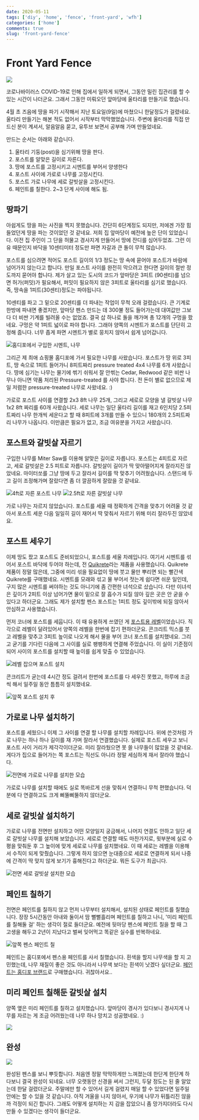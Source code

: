 ```yaml
---
date: 2020-05-11
tags: ['diy', 'home', 'fence', 'front-yard', 'wfh']
categories: ['home']
comments: true
slug: 'front-yard-fence'
---
```


# Front Yard Fence

![](../../../media/blog/frontyard-fence/frontyard-fence-10.jpg)

코로나바이러스 COVID-19로 인해 집에서 일하게 되면서, 그동안 밀린 집관리를 할 수
있는 시간이 나더군요. 그래서 그동안 미뤄오던 앞마당에 울타리를 만들기로
했습니다.

<!-- more -->

4월 초 즈음에 땅을 파기 시작해서 지난 토요일(9일)에 마쳤으니 한달정도가
걸렸네요. 울타리 만들기는 해본 적도 없어서 시작부터 막막했었습니다. 주변에
울타리를 직접 만드신 분이 계셔서, 알음알음 묻고, 유투브 보면서 공부해 가며
만들었네요.

만드는 순서는 아래와 같습니다.

1. 울타리 기둥(post)을 심기위해 땅을 판다.
2. 포스트를 알맞은 길이로 자른다.
3. 땅에 포스트를 고정시키고 시멘트를 부어서 양생한다
4. 포스트 사이에 가로로 나무를 고정시킨다.
5. 포스트 가로 나무에 세로 갈빗살을 고정시킨다.
6. 페인트를 칠한다. 2~3 단계 사이에 해도 됨.

## 땅파기

아쉽게도 땅을 파는 사진을 찍지 못했습니다. 간단히 6단계정도 되지만, 저에겐 가장
힘들었던게 땅을 파는 것이었던 것 같네요. 저희 집 앞마당이 예전에 높은 단이
있었습니다. 이전 집 주인이 그 단을 허물고 경사지게 만들어서 땅에 잔디를
심어두었죠. 그런 이유 때문인지 바닥을 10센티미터 정도만 파면 자갈과 큰 돌이 무척
많습니다.

포스트를 심으려면 적어도 포스트 길이의 1/3 정도는 땅 속에 묻어야 포스트가 바람에
넘어가지 않는다고 합니다. 만일 포스트 사이를 완전히 막으려고 한다면 길이의 절반
정도까지 묻어야 합니다. 제가 살고 있는 도시의 코드가 앞마당은 3피트 (90센티)를
넘으면 허가(퍼밋)가 필요해서, 퍼밋이 필요하지 않은 3피트로 울타리를 심기로
했습니다. 즉, 땅속을 1피트(30센티)정도는 파야됩니다.

10센티를 파고 그 밑으로 20센티를 더 파내는 작업이 무척 오래 걸렸습니다. 큰
기계로 한방에 파내면 좋겠지만, 앞마당 펜스 만드는 데 300불 정도 들어가는데
대여값만 그보다 더 비싼 기계를 빌려올 수는 없었죠. 결국 삽 하나로 돌을 깨가며 총
12개의 구멍을 팠네요. 구멍은 약 1피트 넓이로 파야 합니다. 그래야 양쪽의 시멘트가
포스트를 단단히 고정해 줍니다. 너무 좁게 파면 시멘트가 별로 뭉치지 않아서 쉽게
넘어갑니다.

![홈디포에서 구입한 시멘트, 나무](../../../media/blog/frontyard-fence/frontyard-fence-1.jpg)

그리곤 제 최애 쇼핑몰 홈디포에 가서 필요한 나무를 사왔습니다. 포스트가 땅 위로
3피트, 땅 속으로 1피트 들어가니 8피트짜리 pressure treated 4x4 나무를 6개
사왔습니다. 땅에 심기는 나무는 물기에 썪기 쉬워서 잘 안썪는 Cedar, Redwood 같은
비싼 나무나 아니면 약품 처리된 Pressure-treated 를 사야 합니다. 전 돈이 별로 없으므로 제일 저렴한 pressure-treated 나무로 사왔네요. :)

가로로 포스트 사이를 연결할 2x3 8ft 나무 25개, 그리고 세로로 모양을 낼 갈빗살
나무 1x2 8ft 짜리를 60개 사왔습니다. 세로 나무는 일단 울타리 길이를 재고 6인치당
2.5피트짜리 나무 한개씩 세운다고 할 때 8피트에 3개를 만들 수 있으니 180개의
2.5피트짜리 나무가 나옵니다. 이만큼은 필요가 없고, 조금 여유분을 가지고
사왔습니다.

## 포스트와 갈빗살 자르기

구입한 나무를 Miter Saw를 이용해 알맞은 길이로 자릅니다. 포스트는 4피트로 자르고, 세로 갈빗살은 2.5 피트로 자릅니다. 갈빗살이 길이가 딱 맞아떨어지게 잘라지진 않았네요. 마이터쏘를 그냥 땅에 두고 잘라서 길이를 딱 맞추기 어려웠습니다. 스탠드에 두고 길이 조정해가며 잘랐다면 좀 더 깔끔하게 잘랐을 것 같네요.

![4ft로 자른 포스트 나무](../../../media/blog/frontyard-fence/frontyard-fence-2.jpg)
![2.5ft로 자른 갈빗살 나무](../../../media/blog/frontyard-fence/frontyard-fence-3.jpg)

가로 나무는 자르지 않았습니다. 포스트를 세울 때 정확하게 간격을 맞추기 어려울 것
같아서 포스트 세운 다음 일일히 길이 재어서 딱 맞춰서 자르기 위해 미리 잘라두진
않았네요.

## 포스트 세우기

이제 땅도 팠고 포스트도 준비되었으니, 포스트를 세울 차례입니다. 여기서 시멘트를
섞어서 포스트 바닥에 두어야 하는데, 전 [Quikrete][]라는 제품을 사용했습니다.
Quikrete 제품이 정말 많은데, 그중에 미리 섞을 필요없이 땅에 붓고 물만 뿌리면
되는 빨간색 Quikrete를 구매했네요. 시멘트를 모래와 섞고 물 부어서 젓는게 쉽다면
쉬운 일인데, 구지 많은 시멘트를 써야하는 것도 아니기에 좀 간편한 녀석으로
샀습니다. 다만 이녀석은 깊이가 2피트 이상 넘어가면 물이 밑으로 잘 흡수가 되질
않아 깊은 곳은 안 굳을 수 있다고 하더군요. 그래도 제가 설치할 펜스 포스트는
1피트 정도 깊이밖에 되질 않아서 안심하고 사용했습니다.

먼저 코너에 포스트를 세웁니다. 이 때 유용하게 쓰였던 게 [포스트용
레벨][post-level]이었습니다. 직각으로 레벨이 달려있어서 양쪽의 레벨을 한번에
잡기 편하더군요. 콘크리트 믹스를 붓고 레벨을 맞추고 3피트 높이로 나오게 해서
물을 부어 코너 포스트를 설치했네요. 그리고 굳기를 기다린 다음에 그 사이를 실로
팽팽하게 연결해 주었습니다. 이 실이 기준점이 되어 사이의 포스트를 설치할 때 높이를 쉽게 맞출 수 있었습니다.

![레벨 잡으며 포스트 설치](../../../media/blog/frontyard-fence/frontyard-fence-4.jpg)

콘크리트가 굳는데 4시간 정도 걸려서 한번에 포스트를 다 세우진 못했고, 하루에
조금씩 해서 일주일 동안 틈틈히 설치했네요.

![앞쪽 포스트 설치 후](../../../media/blog/frontyard-fence/frontyard-fence-5.jpg)

[Quikrete]: https://www.quikrete.com/productlines/FastSettingConcreteMix.asp
[post-level]: https://www.homedepot.com/p/Empire-5-1-4-in-Polycast-Post-Level-720/100124903

## 가로로 나무 설치하기

포스트를 세웠으니 이제 그 사이를 연결 할 나무를 설치할 차례입니다. 위에 쓴것처럼
가로 나무는 하나 하나 길이를 재 가며 잘라서 연결했습니다. 실제로 포스트 세우고
보니 포스트 사이 거리가 제각각이더군요. 미리 잘라뒀으면 못 쓸 나무들이 많았을 것
같네요. 게다가 집으로 들어가는 쪽 포스트는 직선도 아니라 정말 세심하게 재서
잘라야 했습니다.

![전면에 가로로 나무를 설치한 모습](../../../media/blog/frontyard-fence/frontyard-fence-6.jpg)

가로로 나무를 설치할 때에도 실로 똑바르게 선을 맞춰서 연결하니 무척 편했습니다.
덕분에 다 연결하고도 크게 삐뚤삐뚤하지 않더군요.

## 세로 갈빗살 설치하기

가로로 나무를 전면만 설치하고 어떤 모양일지 궁금해서, 나머지 연결도 안하고 일단
세로 갈빗살 나무를 설치해 보았습니다. 세로로 연결할 때도 마찬가지로, 윗부분에
실로 수평을 맞춰둔 후 그 높이에 맞게 세로로 나무를 설치했네요. 이 때 세로는
레벨을 이용해서 수직이 되게 맞췄습니다. 그렇게 하지 않으면 눈대중으로 세로로
연결하게 되서 나중에 간격이 딱 맞지 않게 보기가 흉해진다고 하더군요. 뭐든 도구가
최곱니다.

![전면 세로 갈빗살 설치한 모습](../../../media/blog/frontyard-fence/frontyard-fence-7.jpg)

## 페인트 칠하기

전면은 페인트를 칠하지 않고 먼저 나무부터 설치해서, 설치된 상태로 페인트를
칠했습니다. 장장 5시간동안 아내와 둘이서 땀 뻘뻘흘리며 페인트를 칠하고 나니,
'미리 페인트를 칠해둘 걸' 하는 생각이 절로 들더군요. 예전에 뒷마당 펜스에 페인트
칠을 할 때 그 고생을 해두고 2년이 지났다고 벌써 잊어먹고 똑같은 실수를
반복하네요.

![앞쪽 펜스 페인트 칠](../../../media/blog/frontyard-fence/frontyard-fence-8.jpg)

페인트는 홈디포에서 펜스용 페인트를 사서 칠했습니다. 흰색을 할지 나무색을 할 지
고민했는데, 나무 재질이 좋은 것도 아니라서 나무색 보다는 흰색이 낫겠다 싶더군요.
[페인트는 홈디포 브랜드][behr-white-wood-stain]로 구매했습니다. 귀찮아서요..

[behr-white-wood-stain]: https://www.homedepot.com/p/BEHR-1-gal-White-Base-Solid-Color-House-and-Fence-Exterior-Wood-Stain-01101/203223466

## 미리 페인트 칠해둔 갈빗살 설치

양쪽 옆은 미리 페인트를 칠하고 설치했습니다. 앞마당이 경사가 있다보니 경사지게 나무를 자르는 게 조금 어려웠는데 나무 하나 망치고 성공했네요. :)

![](../../../media/blog/frontyard-fence/frontyard-fence-9.jpg)

## 완성

![](../../../media/blog/frontyard-fence/frontyard-fence-10.jpg)

완성된 펜스를 보니 뿌듯합니다. 처음엔 정말 막막하게만 느껴졌는데 한단계 한단계
하다보니 결국 완성이 되네요. 너무 오랫동안 신경을 써서 그런지, 두달 정도는 된 줄
알았는데 한달 걸렸더군요. 주말에만 할 수 있어서 길게 걸렸지 매일 할 수 있었다면
일주일 안에는 할 수 있을 것 같습니다. 아직 겨울을 나지 않아서, 우기에 나무가
뒤틀리진 않을까 걱정이 되긴 합니다. 그래도 어떻게 설치하는 지 감을 잡았으니 좀
망가지더라도 다시 만들 수 있겠다는 생각이 들더군요.
